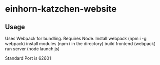 # einhorn-katzchen-website
## Usage
Uses Webpack for bundling.
Requires Node.
Install webpack (npm i -g webpack)
install modules (npm i in the directory)
build frontend (webpack)
run server (node launch.js)

Standard Port is 62601
